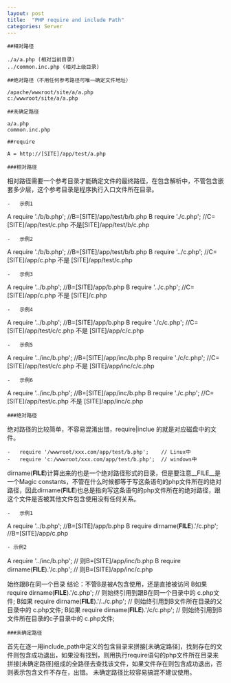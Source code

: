 ```yaml
---
layout: post
title:  "PHP require and include Path"
categories: Server
---
```


    ##相对路径

```
./a/a.php (相对当前目录)    
../common.inc.php (相对上级目录)
```

    ##绝对路径（不用任何参考路径可唯一确定文件地址）

```
/apache/wwwroot/site/a/a.php
c:/wwwroot/site/a/a.php
```

    ##未确定路径

```
a/a.php  
common.inc.php
```

    ##require

```
A = http://[SITE]/app/test/a.php
```

    ###相对路径
相对路径需要一个参考目录才能确定文件的最终路径，在包含解析中，不管包含嵌套多少层，这个参考目录是程序执行入口文件所在目录。

    -   示例1
A  require './b/b.php';  //B=[SITE]/app/test/b/b.php
B  require './c.php';    //C=[SITE]/app/test/c.php 不是[SITE]/app/test/b/c.php

    -   示例2
A  require './b/b.php';  //B=[SITE]/app/test/b/b.php 
B  require '../c.php';   //C=[SITE]/app/c.php  不是 [SITE]/app/test/c.php

    -   示例3
A  require '../b.php';   //B=[SITE]/app/b.php 
B  require '../c.php';   //C=[SITE]/app/c.php  不是 [SITE]/c.php

    -   示例4
A  require '../b.php';   //B=[SITE]/app/b.php 
B  require './c/c.php';  //C=[SITE]/app/test/c/c.php  不是 [SITE]/app/c/c.php

    -   示例5
A  require '../inc/b.php';  //B=[SITE]/app/inc/b.php 
B  require './c/c.php';     //C=[SITE]/app/test/c/c.php 不是 [SITE]/app/inc/c/c.php

    -   示例6
A require '../inc/b.php';  //B=[SITE]/app/inc/b.php 
B require './c.php';       //C=[SITE]/app/test/c.php  不是 [SITE]/app/inc/c.php

    ###绝对路径
绝对路径的比较简单，不容易混淆出错，require|inclue 的就是对应磁盘中的文件。

    -   require '/wwwroot/xxx.com/app/test/b.php';    // Linux中
    -   require 'c:/wwwroot/xxx.com/app/test/b.php';  // windows中

dirname(__FILE__)计算出来的也是一个绝对路径形式的目录，但是要注意__FILE__是一个Magic constants，不管在什么时候都等于写这条语句的php文件所在的绝对路径，因此dirname(__FILE__)也总是指向写这条语句的php文件所在的绝对路径，跟这个文件是否被其他文件包含使用没有任何关系。

    -   示例1
A  require '../b.php';                  //B=[SITE]/app/b.php
B  require dirname(__FILE__).'/c.php';  //B=[SITE]/app/c.php
    
    - 示例2
A require '../inc/b.php';              // 则B=[SITE]/app/inc/b.php
B require dirname(__FILE__).'/c.php';  // 则B=[SITE]/app/inc/c.php 

始终跟B在同一个目录
结论：不管B是被A包含使用，还是直接被访问
B如果 require dirname(__FILE__).'/c.php';    // 则始终引用到跟B在同一个目录中的 c.php文件; 
B如果 require dirname(__FILE__).'/../c.php'; // 则始终引用到B文件所在目录的父目录中的 c.php文件; 
B如果 require dirname(__FILE__).'/c/c.php';  // 则始终引用到B文件所在目录的c子目录中的 c.php文件;

    ###未确定路径
首先在逐一用include_path中定义的包含目录来拼接[未确定路径]，找到存在的文件则包含成功退出，如果没有找到，则用执行require语句的php文件所在目录来拼接[未确定路径]组成的全路径去查找该文件，如果文件存在则包含成功退出，否则表示包含文件不存在，出错。 未确定路径比较容易搞混不建议使用。